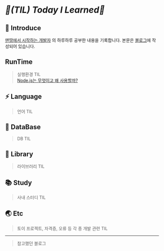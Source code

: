 # _📌(TIL) Today I Learned📌_

## 📣 Introduce
[맨땅에서 시작하는 개발자](https://doosicee.tistory.com/) 의 하루하루 공부한 내용을 기록합니다. 본문은 [블로그](https://doosicee.tistory.com/)에 작성되어 있습니다. 

## RunTime
> 실행환경 TIL<br>
[Node.js는 무엇이고 왜 사용할까?](https://doosicee.tistory.com/entry/NodeJS-%EB%AC%B4%EC%97%87%EC%9D%B4%EA%B3%A0-%EC%99%9C%EC%82%AC%EC%9A%A9%ED%95%A0%EA%B9%8C)

## ⚡ Language
> 언어 TIL


## 📲 DataBase
> DB TIL

## 📒 Library
> 라이브러리 TIL

## 📚 Study
> 사내 스터디 TIL

## 🌏 Etc
> 토이 프로젝트, 자격증, 오류 등 각 종 개발 관련 TIL

***
> 참고했던 블로그

